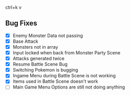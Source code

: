 ctrl+k v

## Bug Fixes
- [x] Enemy Monster Data not passing
- [x] Base Attack
- [x] Monsters not in array
- [x] Input locked when back from Monster Party Scene
- [x] Attacks generated twice
- [x] Resume Battle Scene Bug
- [x] Switching Pokemon is bugging
- [x] Ingame Menu during Battle Scene is not working
- [x] Items used in Battle Scene doesn't work
- [ ] Main Game Menu Options are still not doing anything